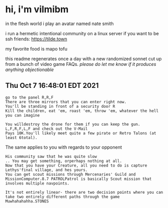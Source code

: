 # hi, i'm vilmibm

in the flesh world i play an avatar named nate smith

i run a hermetic intentional community on a linux server if you want to be ssh friends: https://tilde.town

my favorite food is mapo tofu

this readme regenerates once a day with a new randomized sonnet cut up from a bunch of video game FAQs.
_please do let me know if it produces anything objectionable_

## Thu Oct  7 16:48:01 EDT 2021

    go to the panel R,R,F
    There are three mirrors that you can enter right now.
    You'll be standing in front of a security door R
    Kill the children, eat 'em, roast 'em, throw 'em, whatever the hell you can imagine
    
    You willdestroy the drone for them if you can keep the gun.
    L,F,R,F,L,F and check out the V-Mail
    Pays 10K.You'll likely meet quite a few pirate or Retro Talons (at least 6total).
     The same applies to you with regards to your opponent
    
    His community saw that he was quite slow
    .. You may get something, orperhaps nothing at all.
    Now that you have your Creature, all you need to do is capture Lethys'final village, and hes yours.
    You can get scout missions through Mercenaries' Guild and MissionComputer.8.7 PATROLPatrol is basically Scout mission that involves multiple navpoints.
    
    It's not entirely linear- there are two decision points where you can take two entirely different paths through the game
    Muwhahahahha.STONES
